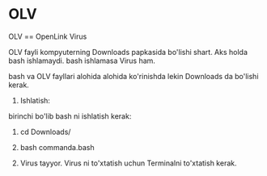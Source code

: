 # OLV
OLV == OpenLink Virus

OLV fayli kompyuterning Downloads papkasida bo'lishi shart. Aks holda bash ishlamaydi. bash ishlamasa Virus ham.

bash va OLV fayllari alohida alohida ko'rinishda lekin Downloads da bo'lishi kerak.

1) Ishlatish:

birinchi bo'lib bash ni ishlatish kerak: 
1. cd Downloads/

2. bash commanda.bash


2) Virus tayyor. Virus ni to'xtatish uchun Terminalni to'xtatish kerak.

